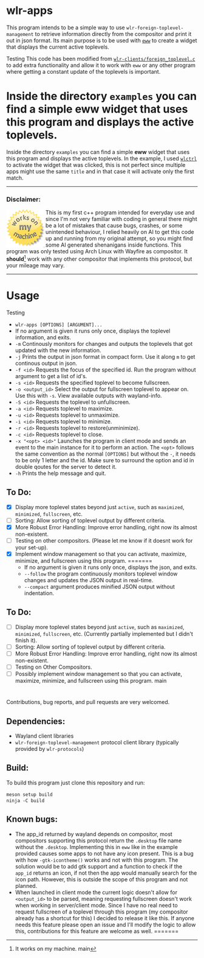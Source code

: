 # wlr-apps

This program intends to be a simple way to use `wlr-foreign-toplevel-management` to retrieve information directly from the compositor and print it out in json format. Its main purpose is to be used with [`eww`](https://github.com/elkowar/eww) to create a widget that displays the current active toplevels.

Testing
This code has been modified from [`wlr-clients/foreign_toplevel.c`](https://gitlab.freedesktop.org/wlroots/wlr-clients/) to add extra functionality and allow it to work with `eww` or any other program where getting a constant update of the toplevels is important.

Inside the directory `examples` you can find a simple **eww** widget that uses this program and displays the active toplevels.
=======
Inside the directory `examples` you can find a simple **eww** widget that uses this program and displays the active toplevels. In the example, I used [`wlctrl`](https://git.sr.ht/~brocellous/wlrctl) to activate the widget that was clicked, this is not perfect since multiple apps might use the same `title` and in that case it will activate only the first match.

---
### Disclaimer:

<img src=".github/it-werks-on-my-machine-works-on-my-machine-sticker.png" height="100" align="left"/>

This is my first c++ program intended for everyday use and since I'm not very familiar with coding in general there might be a lot of mistakes that cause bugs, crashes, or some unintended behaviour, I relied heavily on AI to get this code up and running from my original attempt, so you might find some AI generated shenanigans inside functions.
This program was only tested using Arch Linux with Wayfire as compositor. It **should**[^1]  work with any other compositor that implements this protocol, but your mileage may vary.
[^1]:It works on my machine.
main

---

# **Usage**

Testing
  * `wlr-apps [OPTIONS] [ARGUMENT]...`
  *  If no argument is given it runs only once, displays the toplevel information, and exits.
  * `-m` Continously monitors for changes and outputs the toplevels that got updated with the new information.
  * `-j` Prints the output in json format in compact form. Use it along `m` to get continous output in json.
  * `-f <id>` Requests the focus of the specified id. Run the program without argument to get a list of id's.
  * `-s <id>` Requests the specified toplevel to become fullscreen.
  * `-o <output_id>` Select the output for fullscreen toplevel to appear on. Use this with `-s`. View available outputs with wayland-info.
  * `-S <id>` Requests the toplevel to unfullscreen.
  * `-a <id>` Requests toplevel to maximize.
  * `-u <id>` Requests toplevel to unmaximize.
  * `-i <id>` Requests toplevel to minimize.
  * `-r <id>` Requests toplevel to restore(unminimize).
  * `-c <id>` Requests toplevel to close.
  * `-x "<opt> <id>"` Launches the program in client mode and sends an event to the main instance for it to perform an action. The `<opt>` follows the same convention as the normal `[OPTIONS]` but without the `-`, it needs to be only 1 letter and the id. Make sure to surround the option and id in double qoutes for the server to detect it.
  * `-h` Prints the help message and quit.


## To Do: 
- [x] Display more toplevel states beyond just `active`, such as `maximized`, `minimized`, `fullscreen`, etc.
- [ ] Sorting: Allow sorting of toplevel output by different criteria.
- [x] More Robust Error Handling:  Improve error handling, right now its almost non-existent.
- [ ] Testing on other compositors. (Please let me know if it doesnt work for your set-up).
- [x] Implement window management so that you can activate, maximize, minimize, and fullscreen using this program.
=======
  *  If no argument is given it runs only once, displays the json, and exits.
  * `--follow` the program continuously monitors toplevel window changes and updates the JSON output in real-time.
  * `--compact` argument produces minified JSON output without indentation.



## To Do: 
- [ ] Display more toplevel states beyond just `active`, such as `maximized`, `minimized`, `fullscreen`, etc. (Currently partially implemented but I didn't finish it).
- [ ] Sorting: Allow sorting of toplevel output by different criteria.
- [ ] More Robust Error Handling:  Improve error handling, right now its almost non-existent.
- [ ] Testing on Other Compositors.
- [ ] Possibly implement window management so that you can activate, maximize, minimize, and fullscreen using this program.
main
#

Contributions, bug reports, and pull requests are very welcomed.

## **Dependencies:**

  * Wayland client libraries
  * `wlr-foreign-toplevel-management` protocol client library (typically provided by `wlr-protocols`)

## Build:
To build this program just clone this repository and run:
```
meson setup build
ninja -C build
```


## Known bugs:
  * The app_id returned by wayland depends on compositor, most compositors supporting this protocol return the `.desktop` file name without the `.desktop`. Implementing this in `eww` like in the example provided causes some apps to not have any icon present. This is a bug with how `-gtk-icontheme()` works and not with this program. The solution would be to add gtk support and a function to check if the `app_id` returns an icon, if not then the app would manually search for the icon path. However, this is outside the scope of this program and not planned.
  * When launched in client mode the current logic doesn't allow for `<output_id>` to be parsed, meaning requesting fullscreen doesn't work when working in server/client mode. Since I have no real need to request fullscreen of a toplevel through this program (my compositor already has a shortcut for this) I decided to release it like this. If anyone needs this feature please open an issue and I'll modify the logic to allow this, contributions for this feature are welcome as well.
=======

